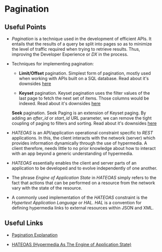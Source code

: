 # Pagination

## Useful Points

- _Pagination_ is a technique used in the development of efficient APIs. It entails that the results of a query be split into pages so as to minimize the level of traffic required when trying to retrieve results. Thus, improving the Developer Experience or _DX_ in the process.

- Techniques for implementing pagination:
  - **Limit/Offset** pagination. Simplest form of pagination, mostly used when working with APIs built on a SQL database. Read about it's downsides [here](https://www.moesif.com/blog/technical/api-design/REST-API-Design-Filtering-Sorting-and-Pagination/#downsides-3)

  - **Keyset** pagination. Keyset pagination uses the filter values of the last page to fetch the next set of items. Those columns would be indexed. Read about it's downsides [here](https://www.moesif.com/blog/technical/api-design/REST-API-Design-Filtering-Sorting-and-Pagination/#downsides-4)

  **Seek** pagination. Seek Paging is an extension of Keyset paging. By adding an *after_id* or *start_id* URL parameter, we can remove the tight coupling of paging to filters and sorting. Read about it's downsides [here](https://www.moesif.com/blog/technical/api-design/REST-API-Design-Filtering-Sorting-and-Pagination/#downsides-5)

- _HATEOAS_ is an API/application operational constraint specific to _REST_ applications. In this, the client interacts with the network (server) which provides information dynamically through the use of hypermedia. A client therefore, needs little to no prior knowledge about how to interact with an app beyond a generic understanding of hypermedia.

- _HATEOAS_ essentially enables the client and server parts of an application to be developed and to evolve independently of one another.

- The phrase _Engine of Application State_ in _HATEOAS_ simply refers to the fact that actions that can be performed on a resource from the network vary with the state of the resource.

- A commonly used implementation of the _HATEOAS_ constraint is the _Hypertext Application Language_ or _HAL_. _HAL_ is a convention for defining hypermedia links to external resources within JSON and XML.




## Useful Links

- [Pagination Explanation](https://www.moesif.com/blog/technical/api-design/REST-API-Design-Filtering-Sorting-and-Pagination/#pagination)

- [HATEOAS (Hypermedia As The Engine of Application State)](https://en.wikipedia.org/wiki/HATEOAS)
